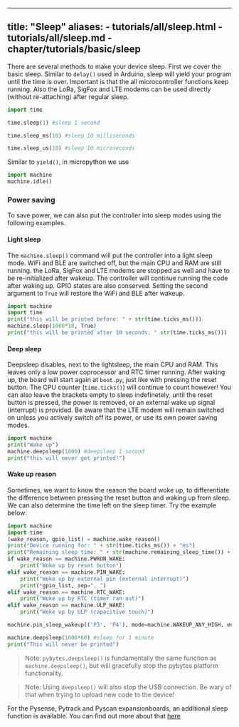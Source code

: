 
---
title: "Sleep"
aliases:
    - tutorials/all/sleep.html
    - tutorials/all/sleep.md
    - chapter/tutorials/basic/sleep
---

There are several methods to make your device sleep.  First we cover the basic sleep. Similar to `delay()` used in Arduino, sleep will yield your program until the time is over. Important is that the all microcontroller functions keep running. Also the LoRa, SigFox and LTE modems can be used directly (without re-attaching) after regular sleep.

```python
import time

time.sleep(1) #sleep 1 second

time.sleep_ms(10) #sleep 10 milliseconds

time.sleep_us(10) #sleep 10 microseconds
```

Similar to `yield()`, in micropython we use
```python
import machine
machine.idle()
```

### Power saving 
To save power, we can also put the controller into sleep modes using the following examples. 

#### Light sleep

The `machine.sleep()` command will put the controller into a light sleep mode. WiFi and BLE are switched off, but the main CPU and RAM are still running. the LoRa, SigFox and LTE modems are stopped as well and have to be re-initialized after wakeup. The controller will continue running the code after waking up. GPIO states are also conserved. Setting the second argument to `True` will restore the WiFi and BLE after wakeup. 

```python
import machine
import time
print("this will be printed before: " + str(time.ticks_ms()))
machine.sleep(1000*10, True)
print("this will be printed after 10 seconds: " str(time.ticks_ms()))
```

#### Deep sleep
Deepsleep disables, next to the lightsleep, the main CPU and RAM. This leaves only a low power coprocessor and RTC timer running. After waking up, the board will start again at `boot.py`, just like with pressing the reset button. The CPU counter (`time.ticks()`) will continue to count however!
You can also leave the brackets empty to sleep indefinetely, until the reset button is pressed, the power is removed, or an external wake up signal (interrupt) is provided. Be aware that the LTE modem will remain switched on unless you actively switch off its power, or use its own power saving modes.


```python
import machine
print("Wake up")
machine.deepsleep(1000) #deepsleep 1 second
print("this will never get printed!")
```

#### Wake up reason

Sometimes, we want to know the reason the board woke up, to differentiate the difference between pressing the reset button and waking up from sleep. We can also determine the time left on the sleep timer. Try the example below:

```python
import machine
import time
(wake_reason, gpio_list) = machine.wake_reason()
print("Device running for: " + str(time.ticks_ms()) + "ms")
print("Remaining sleep time: " + str(machine.remaining_sleep_time()) + "ms" )
if wake_reason == machine.PWRON_WAKE:
    print("Woke up by reset button")
elif wake_reason == machine.PIN_WAKE:
    print("Woke up by external pin (external interrupt)")
    print(*gpio_list, sep=", ")
elif wake_reason == machine.RTC_WAKE:
    print("Woke up by RTC (timer ran out)")
elif wake_reason == machine.ULP_WAKE:
    print("Woke up by ULP (capacitive touch)")

machine.pin_sleep_wakeup(('P3', 'P4'), mode=machine.WAKEUP_ANY_HIGH, enable_pull=True)

machine.deepsleep(1000*60) #sleep for 1 minute
print("This will never be printed")
```

>Note: `pybytes.deepsleep()` is fundamentally the same function as `machine.deepsleep()`, but will gracefully stop the pybytes platform functionality.

>Note: Using `deepsleep()` will also stop the USB connection. Be wary of that when trying to upload new code to the device!

For the Pysense, Pytrack and Pyscan expansionboards, an additional sleep function is available. You can find out more about that [here](../expansionboards/sleep/)